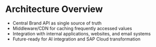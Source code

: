 # Architecture Overview

- Central Brand API as single source of truth
- Middleware/CDN for caching frequently accessed values
- Integration with internal applications, websites, and email systems
- Future-ready for AI integration and SAP Cloud transformation
